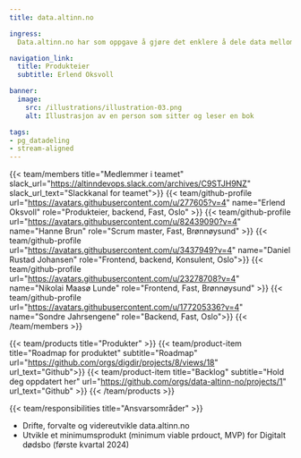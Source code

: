 ```yaml
---
title: data.altinn.no

ingress:
  Data.altinn.no har som oppgave å gjøre det enklere å dele data mellom virksomheter. Formålet er å gjenbruke informasjon direkte fra kilden – i sanntid.

navigation_link:
  title: Produkteier
  subtitle: Erlend Oksvoll

banner:
  image:
    src: /illustrations/illustration-03.png
    alt: Illustrasjon av en person som sitter og leser en bok

tags:
- pg_datadeling
- stream-aligned
---
```


{{< team/members title="Medlemmer i teamet" slack_url="https://altinndevops.slack.com/archives/C9STJH9NZ" slack_url_text="Slackkanal for teamet">}}
{{< team/github-profile url="https://avatars.githubusercontent.com/u/277605?v=4" name="Erlend Oksvoll" role="Produkteier, backend, Fast, Oslo" >}}
{{< team/github-profile url="https://avatars.githubusercontent.com/u/82439090?v=4" name="Hanne Brun" role="Scrum master, Fast, Brønnøysund" >}}
{{< team/github-profile url="https://avatars.githubusercontent.com/u/3437949?v=4" name="Daniel Rustad Johansen" role="Frontend, backend, Konsulent, Oslo">}}
{{< team/github-profile url="https://avatars.githubusercontent.com/u/23278708?v=4" name="Nikolai Maasø Lunde" role="Frontend, Fast, Brønnøysund" >}}
{{< team/github-profile url="https://avatars.githubusercontent.com/u/177205336?v=4"  name="Sondre Jahrsengene" role="Backend, Fast, Oslo">}}
{{< /team/members >}}

{{< team/products title="Produkter" >}}
{{< team/product-item title="Roadmap for produktet" subtitle="Roadmap" url="https://github.com/orgs/digdir/projects/8/views/18" url_text="Github">}}
{{< team/product-item title="Backlog" subtitle="Hold deg oppdatert her" url="https://github.com/orgs/data-altinn-no/projects/1" url_text="Github" >}}
{{< /team/products >}}

{{< team/responsibilities title="Ansvarsområder" >}}

- Drifte, forvalte og videreutvikle data.altinn.no
- Utvikle et minimumsprodukt (minimum viable prdouct, MVP) for Digitalt dødsbo (første kvartal 2024)
